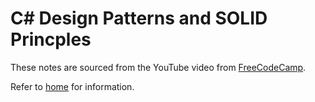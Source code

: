 # C# Design Patterns and SOLID Princples
These notes are sourced from the YouTube video from [FreeCodeCamp](https://www.youtube.com/watch?v=rylaiB2uH2A).

Refer to [home](/documentation/README.md) for information.